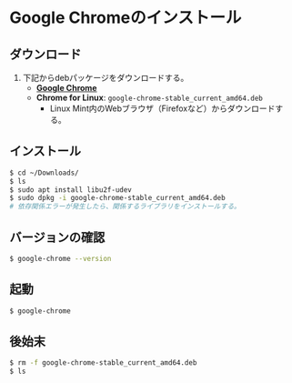 # Google Chromeのインストール

## ダウンロード
1. 下記からdebパッケージをダウンロードする。
   - **[Google Chrome](https://www.google.com/intl/ja/chrome/)**
   - **Chrome for Linux**: `google-chrome-stable_current_amd64.deb`
     - Linux Mint内のWebブラウザ（Firefoxなど）からダウンロードする。

## インストール
```bash
$ cd ~/Downloads/
$ ls
$ sudo apt install libu2f-udev
$ sudo dpkg -i google-chrome-stable_current_amd64.deb
# 依存関係エラーが発生したら、関係するライブラリをインストールする。
```

## バージョンの確認
```bash
$ google-chrome --version
```

## 起動
```bash
$ google-chrome
```

## 後始末
```bash
$ rm -f google-chrome-stable_current_amd64.deb
$ ls
```
